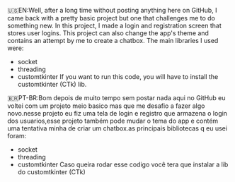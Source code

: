 🇺🇸EN:Well, after a long time without posting anything here on GitHub, I came back with a pretty basic project but one that challenges me to do something new. In this project, I made a login and registration screen that stores user logins. This project can also change the app's theme and contains an attempt by me to create a chatbox. The main libraries I used were: 
- socket 
- threading 
- customtkinter 
If you want to run this code, you will have to install the customtkinter (CTk) lib.



🇧🇷PT-BR:Bom depois de muito tempo sem postar nada aqui no GitHub eu voltei com um projeto meio basico mas que me desafio a fazer algo novo.nesse projeto eu fiz uma tela de login e registro que armazena o login dos usuarios,esse projeto também pode mudar o tema do app e contém uma tentativa minha de criar um chatbox.as principais bibliotecas q eu usei foram:
- socket
- threading
- customtkinter 
Caso queira rodar esse codigo você tera que instalar a lib do customtkinter (CTk)